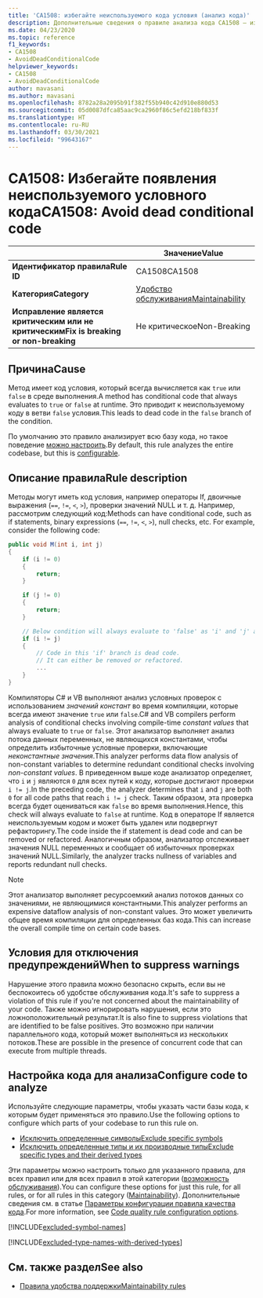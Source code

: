 ```yaml
---
title: 'CA1508: избегайте неиспользуемого кода условия (анализ кода)'
description: Дополнительные сведения о правиле анализа кода CA1508 — избегайте неиспользуемого кода условия
ms.date: 04/23/2020
ms.topic: reference
f1_keywords:
- CA1508
- AvoidDeadConditionalCode
helpviewer_keywords:
- CA1508
- AvoidDeadConditionalCode
author: mavasani
ms.author: mavasani
ms.openlocfilehash: 8782a28a2095b91f382f55b940c42d910e880d53
ms.sourcegitcommit: 05d0087dfca85aac9ca2960f86c5efd218bf833f
ms.translationtype: HT
ms.contentlocale: ru-RU
ms.lasthandoff: 03/30/2021
ms.locfileid: "99643167"
---
```

# <a name="ca1508-avoid-dead-conditional-code"></a><span data-ttu-id="777c8-103">CA1508: Избегайте появления неиспользуемого условного кода</span><span class="sxs-lookup"><span data-stu-id="777c8-103">CA1508: Avoid dead conditional code</span></span>

| | <span data-ttu-id="777c8-104">Значение</span><span class="sxs-lookup"><span data-stu-id="777c8-104">Value</span></span> |
|-|-|
| <span data-ttu-id="777c8-105">**Идентификатор правила**</span><span class="sxs-lookup"><span data-stu-id="777c8-105">**Rule ID**</span></span> |<span data-ttu-id="777c8-106">CA1508</span><span class="sxs-lookup"><span data-stu-id="777c8-106">CA1508</span></span>|
| <span data-ttu-id="777c8-107">**Категория**</span><span class="sxs-lookup"><span data-stu-id="777c8-107">**Category**</span></span> |[<span data-ttu-id="777c8-108">Удобство обслуживания</span><span class="sxs-lookup"><span data-stu-id="777c8-108">Maintainability</span></span>](maintainability-warnings.md)|
| <span data-ttu-id="777c8-109">**Исправление является критическим или не критическим**</span><span class="sxs-lookup"><span data-stu-id="777c8-109">**Fix is breaking or non-breaking**</span></span> |<span data-ttu-id="777c8-110">Не критическое</span><span class="sxs-lookup"><span data-stu-id="777c8-110">Non-Breaking</span></span>|

## <a name="cause"></a><span data-ttu-id="777c8-111">Причина</span><span class="sxs-lookup"><span data-stu-id="777c8-111">Cause</span></span>

<span data-ttu-id="777c8-112">Метод имеет код условия, который всегда вычисляется как `true` или `false` в среде выполнения.</span><span class="sxs-lookup"><span data-stu-id="777c8-112">A method has conditional code that always evaluates to `true` or `false` at runtime.</span></span> <span data-ttu-id="777c8-113">Это приводит к неиспользуемому коду в ветви `false` условия.</span><span class="sxs-lookup"><span data-stu-id="777c8-113">This leads to dead code in the `false` branch of the condition.</span></span>

<span data-ttu-id="777c8-114">По умолчанию это правило анализирует всю базу кода, но такое поведение [можно настроить](#configure-code-to-analyze).</span><span class="sxs-lookup"><span data-stu-id="777c8-114">By default, this rule analyzes the entire codebase, but this is [configurable](#configure-code-to-analyze).</span></span>

## <a name="rule-description"></a><span data-ttu-id="777c8-115">Описание правила</span><span class="sxs-lookup"><span data-stu-id="777c8-115">Rule description</span></span>

<span data-ttu-id="777c8-116">Методы могут иметь код условия, например операторы If, двоичные выражения (`==`, `!=`, `<`, `>`), проверки значений NULL и т. д. Например, рассмотрим следующий код:</span><span class="sxs-lookup"><span data-stu-id="777c8-116">Methods can have conditional code, such as if statements, binary expressions (`==`, `!=`, `<`, `>`), null checks, etc. For example, consider the following code:</span></span>

```csharp
public void M(int i, int j)
{
    if (i != 0)
    {
        return;
    }

    if (j != 0)
    {
        return;
    }

    // Below condition will always evaluate to 'false' as 'i' and 'j' are both '0' here.
    if (i != j)
    {
        // Code in this 'if' branch is dead code.
        // It can either be removed or refactored.
        ...
    }
}
```

<span data-ttu-id="777c8-117">Компиляторы C# и VB выполняют анализ условных проверок с использованием _значений констант_ во время компиляции, которые всегда имеют значение `true` или `false`.</span><span class="sxs-lookup"><span data-stu-id="777c8-117">C# and VB compilers perform analysis of conditional checks involving compile-time _constant values_ that always evaluate to `true` or `false`.</span></span> <span data-ttu-id="777c8-118">Этот анализатор выполняет анализ потока данных переменных, не являющихся константами, чтобы определить избыточные условные проверки, включающие _неконстантные значения_.</span><span class="sxs-lookup"><span data-stu-id="777c8-118">This analyzer performs data flow analysis of non-constant variables to determine redundant conditional checks involving _non-constant values_.</span></span> <span data-ttu-id="777c8-119">В приведенном выше коде анализатор определяет, что `i` и `j` являются `0` для всех путей к коду, которые достигают проверки `i != j`.</span><span class="sxs-lookup"><span data-stu-id="777c8-119">In the preceding code, the analyzer determines that `i` and `j` are both `0` for all code paths that reach `i != j` check.</span></span> <span data-ttu-id="777c8-120">Таким образом, эта проверка всегда будет оцениваться как `false` во время выполнения.</span><span class="sxs-lookup"><span data-stu-id="777c8-120">Hence, this check will always evaluate to `false` at runtime.</span></span> <span data-ttu-id="777c8-121">Код в операторе If является неиспользуемым кодом и может быть удален или подвергнут рефакторингу.</span><span class="sxs-lookup"><span data-stu-id="777c8-121">The code inside the if statement is dead code and can be removed or refactored.</span></span> <span data-ttu-id="777c8-122">Аналогичным образом, анализатор отслеживает значения NULL переменных и сообщает об избыточных проверках значений NULL.</span><span class="sxs-lookup"><span data-stu-id="777c8-122">Similarly, the analyzer tracks nullness of variables and reports redundant null checks.</span></span>

> [!NOTE]
> <span data-ttu-id="777c8-123">Этот анализатор выполняет ресурсоемкий анализ потоков данных со значениями, не являющимися константными.</span><span class="sxs-lookup"><span data-stu-id="777c8-123">This analyzer performs an expensive dataflow analysis of non-constant values.</span></span> <span data-ttu-id="777c8-124">Это может увеличить общее время компиляции для определенных баз кода.</span><span class="sxs-lookup"><span data-stu-id="777c8-124">This can increase the overall compile time on certain code bases.</span></span>

## <a name="when-to-suppress-warnings"></a><span data-ttu-id="777c8-125">Условия для отключения предупреждений</span><span class="sxs-lookup"><span data-stu-id="777c8-125">When to suppress warnings</span></span>

<span data-ttu-id="777c8-126">Нарушение этого правила можно безопасно скрыть, если вы не беспокоитесь об удобстве обслуживания кода.</span><span class="sxs-lookup"><span data-stu-id="777c8-126">It's safe to suppress a violation of this rule if you're not concerned about the maintainability of your code.</span></span> <span data-ttu-id="777c8-127">Также можно игнорировать нарушения, если это ложноположительный результат.</span><span class="sxs-lookup"><span data-stu-id="777c8-127">It is also fine to suppress violations that are identified to be false positives.</span></span> <span data-ttu-id="777c8-128">Это возможно при наличии параллельного кода, который может выполняться из нескольких потоков.</span><span class="sxs-lookup"><span data-stu-id="777c8-128">These are possible in the presence of concurrent code that can execute from multiple threads.</span></span>

## <a name="configure-code-to-analyze"></a><span data-ttu-id="777c8-129">Настройка кода для анализа</span><span class="sxs-lookup"><span data-stu-id="777c8-129">Configure code to analyze</span></span>

<span data-ttu-id="777c8-130">Используйте следующие параметры, чтобы указать части базы кода, к которым будет применяться это правило.</span><span class="sxs-lookup"><span data-stu-id="777c8-130">Use the following options to configure which parts of your codebase to run this rule on.</span></span>

- [<span data-ttu-id="777c8-131">Исключить определенные символы</span><span class="sxs-lookup"><span data-stu-id="777c8-131">Exclude specific symbols</span></span>](#exclude-specific-symbols)
- [<span data-ttu-id="777c8-132">Исключить определенные типы и их производные типы</span><span class="sxs-lookup"><span data-stu-id="777c8-132">Exclude specific types and their derived types</span></span>](#exclude-specific-types-and-their-derived-types)

<span data-ttu-id="777c8-133">Эти параметры можно настроить только для указанного правила, для всех правил или для всех правил в этой категории ([возможность обслуживания](maintainability-warnings.md)).</span><span class="sxs-lookup"><span data-stu-id="777c8-133">You can configure these options for just this rule, for all rules, or for all rules in this category ([Maintainability](maintainability-warnings.md)).</span></span> <span data-ttu-id="777c8-134">Дополнительные сведения см. в статье [Параметры конфигурации правила качества кода](../code-quality-rule-options.md).</span><span class="sxs-lookup"><span data-stu-id="777c8-134">For more information, see [Code quality rule configuration options](../code-quality-rule-options.md).</span></span>

[!INCLUDE[excluded-symbol-names](~/includes/code-analysis/excluded-symbol-names.md)]

[!INCLUDE[excluded-type-names-with-derived-types](~/includes/code-analysis/excluded-type-names-with-derived-types.md)]

## <a name="see-also"></a><span data-ttu-id="777c8-135">См. также раздел</span><span class="sxs-lookup"><span data-stu-id="777c8-135">See also</span></span>

- [<span data-ttu-id="777c8-136">Правила удобства поддержки</span><span class="sxs-lookup"><span data-stu-id="777c8-136">Maintainability rules</span></span>](maintainability-warnings.md)
